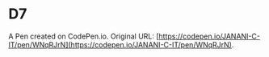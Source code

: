 # D7

A Pen created on CodePen.io. Original URL: [https://codepen.io/JANANI-C-IT/pen/WNqRJrN](https://codepen.io/JANANI-C-IT/pen/WNqRJrN).

